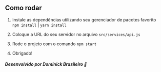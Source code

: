 ## Como rodar
1. Instale as dependências utilizando seu gerenciador de pacotes favorito  
```npm install``` |
```yarn install```

2. Coloque a URL do seu servidor no arquivo ```src/services/api.js```

3. Rode o projeto com o comando ```npm start```

4. Obrigado!

##### *Desenvolvido por Dominick Brasileiro* 💎